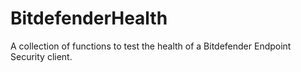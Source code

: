 # BitdefenderHealth
A collection of functions to test the health of a Bitdefender Endpoint Security client.
